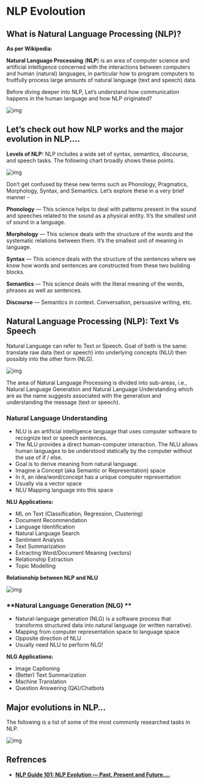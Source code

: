 # NLP Evoloution

## **What is Natural Language Processing (NLP)?**

**As per Wikipedia:**

**Natural Language Processing** (**NLP**) is an area of computer science and artificial intelligence concerned with the interactions between computers and human (natural) languages, in particular how to program computers to fruitfully process large amounts of natural language (text and speech) data.

Before diving deeper into NLP, Let’s understand how communication happens in the human language and how NLP originated?

![img](/Users/zhanghui41/workspace/zh794390558.github.io/src/_static/human-comunication-computer.png)

## **Let’s check out how NLP works and the major evolution in NLP....**

**Levels of NLP:** NLP includes a wide set of syntax, semantics, discourse, and speech tasks. The following chart broadly shows these points.

![img](/Users/zhanghui41/workspace/zh794390558.github.io/src/_static/nlp-levels.png)

Don’t get confused by these new terms such as Phonology, Pragmatics, Morphology, Syntax, and Semantics. Let’s explore these in a very brief manner -

**Phonology** — This science helps to deal with patterns present in the sound and speeches related to the sound as a physical entity. It’s the smallest unit of sound in a language.

**Morphology** — This science deals with the structure of the words and the systematic relations between them. It’s the smallest unit of meaning in language.

**Syntax** — This science deals with the structure of the sentences where we know how words and sentences are constructed from these two building blocks.

**Semantics** — This science deals with the literal meaning of the words, phrases as well as sentences.

**Discourse** — Semantics in context. Conversation, persuasive writing, etc.

## **Natural Language Processing (NLP):** **Text** Vs **Speech**

Natural Language can refer to Text or Speech. Goal of both is the same: translate raw data (text or speech) into underlying concepts (NLU) then possibly into the other form (NLG).

![img](/Users/zhanghui41/workspace/zh794390558.github.io/src/_static/text-speech.png)

The area of Natural Language Processing is divided into sub-areas, i.e., Natural Language Generation and Natural Language Understanding which are as the name suggests associated with the generation and understanding the message (text or speech).

### **Natural Language Understanding**

- NLU is an artificial intelligence language that uses computer software to recognize text or speech sentences.
- The NLU provides a direct human-computer interaction. The NLU allows human languages to be understood statically by the computer without the use of if / else.
- Goal is to derive meaning from natural language.
- Imagine a Concept (aka Semantic or Representation) space
- In it, an idea/word/concept has a unique computer representation
- Usually via a vector space
- NLU Mapping language into this space

**NLU Applications:**

- ML on Text (Classification, Regression, Clustering)
- Document Recommendation
- Language Identification
- Natural Language Search
- Sentiment Analysis
- Text Summarization
- Extracting Word/Document Meaning (vectors)
- Relationship Extraction
- Topic Modelling

**Relationship between NLP and NLU**

![img](/Users/zhanghui41/workspace/zh794390558.github.io/src/_static/nlp-vs-nlu.png)

### **Natural Language Generation (NLG) **

- Natural-language generation (NLG) is a software process that transforms structured data into natural language (or written narrative).
- Mapping from computer representation space to language space
- Opposite direction of NLU
- Usually need NLU to perform NLG!

**NLG Applications:**

- Image Captioning
- (Better) Text Summarization
- Machine Translation
- Question Answering (QA)/Chatbots

## **Major evolutions in NLP…**

The following is a list of some of the most commonly researched tasks in NLP.

![img](/Users/zhanghui41/workspace/zh794390558.github.io/src/_static/nlp-researched-task.png)

## Refrences

* [**NLP Guide 101: NLP Evolution — Past, Present and Future.…**](https://suneelpatel-in.medium.com/nlp-guide-101-nlp-evolution-past-present-and-future-fcc573629da3)
